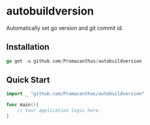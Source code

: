 # autobuildversion

Automatically set go version and git commit id.

## Installation

```go
go get -u github.com/Promacanthus/autobuildversion
```

## Quick Start

```go
import _ "github.com/Promacanthus/autobuildversion"

func main(){
    // Your application logic here.
}
```